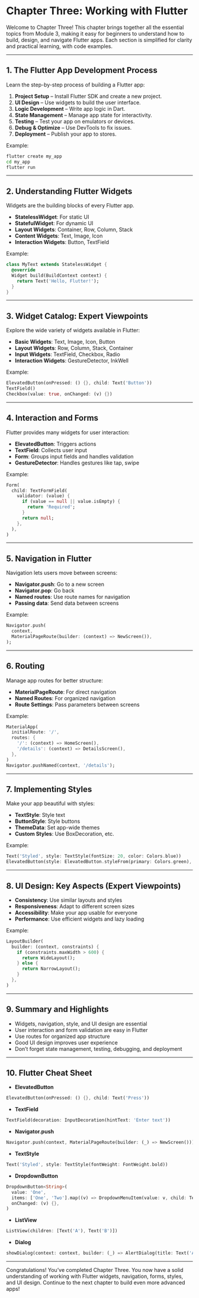 # Chapter Three: Working with Flutter

Welcome to Chapter Three! This chapter brings together all the essential topics from Module 3, making it easy for beginners to understand how to build, design, and navigate Flutter apps. Each section is simplified for clarity and practical learning, with code examples.

---

## 1. The Flutter App Development Process
Learn the step-by-step process of building a Flutter app:
1. **Project Setup** – Install Flutter SDK and create a new project.
2. **UI Design** – Use widgets to build the user interface.
3. **Logic Development** – Write app logic in Dart.
4. **State Management** – Manage app state for interactivity.
5. **Testing** – Test your app on emulators or devices.
6. **Debug & Optimize** – Use DevTools to fix issues.
7. **Deployment** – Publish your app to stores.

Example:
```sh
flutter create my_app
cd my_app
flutter run
```

---

## 2. Understanding Flutter Widgets
Widgets are the building blocks of every Flutter app.
- **StatelessWidget**: For static UI
- **StatefulWidget**: For dynamic UI
- **Layout Widgets**: Container, Row, Column, Stack
- **Content Widgets**: Text, Image, Icon
- **Interaction Widgets**: Button, TextField

Example:
```dart
class MyText extends StatelessWidget {
  @override
  Widget build(BuildContext context) {
    return Text('Hello, Flutter!');
  }
}
```

---

## 3. Widget Catalog: Expert Viewpoints
Explore the wide variety of widgets available in Flutter:
- **Basic Widgets**: Text, Image, Icon, Button
- **Layout Widgets**: Row, Column, Stack, Container
- **Input Widgets**: TextField, Checkbox, Radio
- **Interaction Widgets**: GestureDetector, InkWell

Example:
```dart
ElevatedButton(onPressed: () {}, child: Text('Button'))
TextField()
Checkbox(value: true, onChanged: (v) {})
```

---

## 4. Interaction and Forms
Flutter provides many widgets for user interaction:
- **ElevatedButton**: Triggers actions
- **TextField**: Collects user input
- **Form**: Groups input fields and handles validation
- **GestureDetector**: Handles gestures like tap, swipe

Example:
```dart
Form(
  child: TextFormField(
    validator: (value) {
      if (value == null || value.isEmpty) {
        return 'Required';
      }
      return null;
    },
  ),
)
```

---

## 5. Navigation in Flutter
Navigation lets users move between screens:
- **Navigator.push**: Go to a new screen
- **Navigator.pop**: Go back
- **Named routes**: Use route names for navigation
- **Passing data**: Send data between screens

Example:
```dart
Navigator.push(
  context,
  MaterialPageRoute(builder: (context) => NewScreen()),
);
```

---

## 6. Routing
Manage app routes for better structure:
- **MaterialPageRoute**: For direct navigation
- **Named Routes**: For organized navigation
- **Route Settings**: Pass parameters between screens

Example:
```dart
MaterialApp(
  initialRoute: '/',
  routes: {
    '/': (context) => HomeScreen(),
    '/details': (context) => DetailsScreen(),
  },
)
Navigator.pushNamed(context, '/details');
```

---

## 7. Implementing Styles
Make your app beautiful with styles:
- **TextStyle**: Style text
- **ButtonStyle**: Style buttons
- **ThemeData**: Set app-wide themes
- **Custom Styles**: Use BoxDecoration, etc.

Example:
```dart
Text('Styled', style: TextStyle(fontSize: 20, color: Colors.blue))
ElevatedButton(style: ElevatedButton.styleFrom(primary: Colors.green), onPressed: () {}, child: Text('Submit'))
```

---

## 8. UI Design: Key Aspects (Expert Viewpoints)
- **Consistency**: Use similar layouts and styles
- **Responsiveness**: Adapt to different screen sizes
- **Accessibility**: Make your app usable for everyone
- **Performance**: Use efficient widgets and lazy loading

Example:
```dart
LayoutBuilder(
  builder: (context, constraints) {
    if (constraints.maxWidth > 600) {
      return WideLayout();
    } else {
      return NarrowLayout();
    }
  },
)
```

---

## 9. Summary and Highlights
- Widgets, navigation, style, and UI design are essential
- User interaction and form validation are easy in Flutter
- Use routes for organized app structure
- Good UI design improves user experience
- Don’t forget state management, testing, debugging, and deployment

---

## 10. Flutter Cheat Sheet
- **ElevatedButton**
```dart
ElevatedButton(onPressed: () {}, child: Text('Press'))
```
- **TextField**
```dart
TextField(decoration: InputDecoration(hintText: 'Enter text'))
```
- **Navigator.push**
```dart
Navigator.push(context, MaterialPageRoute(builder: (_) => NewScreen()))
```
- **TextStyle**
```dart
Text('Styled', style: TextStyle(fontWeight: FontWeight.bold))
```
- **DropdownButton**
```dart
DropdownButton<String>(
  value: 'One',
  items: ['One', 'Two'].map((v) => DropdownMenuItem(value: v, child: Text(v))).toList(),
  onChanged: (v) {},
)
```
- **ListView**
```dart
ListView(children: [Text('A'), Text('B')])
```
- **Dialog**
```dart
showDialog(context: context, builder: (_) => AlertDialog(title: Text('Alert')))
```

---

Congratulations! You’ve completed Chapter Three. You now have a solid understanding of working with Flutter widgets, navigation, forms, styles, and UI design. Continue to the next chapter to build even more advanced apps!
